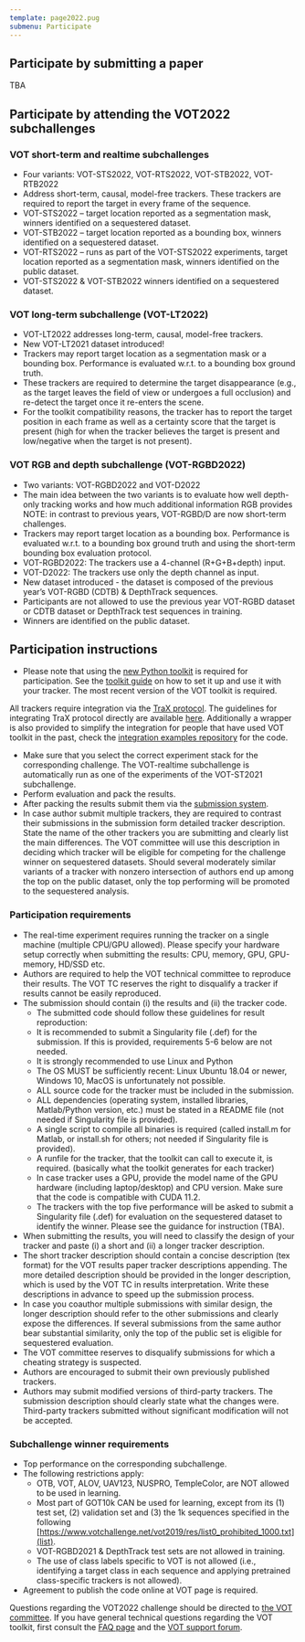 ```yaml
---
template: page2022.pug
submenu: Participate
---
```


## Participate by submitting a paper

TBA

## Participate by attending the VOT2022 subchallenges

### VOT short-term and realtime subchallenges
 * Four variants: VOT-STS2022, VOT-RTS2022, VOT-STB2022, VOT-RTB2022
 * Address short-term, causal, model-free trackers. These trackers are required to report the target in every frame of the sequence.
 * VOT-STS2022 – target location reported as a segmentation mask, winners identified on a sequestered dataset.
 * VOT-STB2022 – target location reported as a bounding box, winners identified on a sequestered dataset.
 * VOT-RTS2022 – runs as part of the VOT-STS2022 experiments, target location reported as a segmentation mask, winners identified on the public dataset.
 * VOT-STS2022 & VOT-STB2022 winners identified on a sequestered dataset.

###  VOT long-term subchallenge (VOT-LT2022)

 * VOT-LT2022 addresses long-term, causal, model-free trackers.
 * New VOT-LT2021 dataset introduced!
 * Trackers may report target location as a segmentation mask or a bounding box. Performance is evaluated w.r.t. to a bounding box ground truth.
 * These trackers are required to determine the target disappearance (e.g., as the target leaves the field of view or undergoes a full occlusion) and re-detect the target once it re-enters the scene.
 * For the toolkit compatibility reasons, the tracker has to report the target position in each frame as well as a certainty score that the target is present (high for when the tracker believes the target is present and low/negative when the target is not present).

###  VOT RGB and depth subchallenge (VOT-RGBD2022)

 * Two variants: VOT-RGBD2022 and VOT-D2022
 * The main idea between the two variants is to evaluate how well depth-only tracking works and how much additional information RGB provides
   NOTE: in contrast to previous years, VOT-RGBD/D are now short-term challenges.
 * Trackers may report target location as a bounding box. Performance is evaluated w.r.t. to a bounding box ground truth and using the short-term bounding box evaluation protocol.
 * VOT-RGBD2022: The trackers use a 4-channel (R+G+B+depth) input.
 * VOT-D2022: The trackers use only the depth channel as input.
 * New dataset introduced - the dataset is composed of the previous year’s VOT-RGBD (CDTB) & DepthTrack sequences.
 * Participants are not allowed to use the previous year VOT-RGBD dataset or CDTB dataset or DepthTrack test sequences in training. 
 * Winners are identified on the public dataset.

## Participation instructions

 * Please note that using the [new Python toolkit](https://github.com/votchallenge/toolkit/) is required for participation. See the [toolkit guide](/howto/tutorial_python.html) on how to set it up and use it with your tracker. The most recent version of the VOT toolkit is required.

All trackers require integration via the [TraX protocol](https://github.com/votchallenge/trax). The guidelines for integrating TraX protocol directly are available [here](https://trax.readthedocs.io/en/latest/tutorials.html). 
Additionally a wrapper is also provided to simplify the integration for people that have used VOT toolkit in the past, check the [integration examples repository](https://github.com/votchallenge/integration) for the code.

 * Make sure that you select the correct experiment stack for the corresponding challenge. The VOT-realtime subchallenge is automatically run as one of the experiments of the VOT-ST2021 subchallenge.
 * Perform evaluation and pack the results.
 * After packing the results submit them via the [submission system](https://submit.votchallenge.net).
 * In case author submit multiple trackers, they are required to contrast their submissions in the submission form detailed tracker description. State the name of the other trackers you are submitting and clearly list the main differences. The VOT committee will use this description in deciding which tracker will be eligible for competing for the challenge winner on sequestered datasets. Should several moderately similar variants of a tracker with nonzero intersection of authors end up among the top on the public dataset, only the top performing will be promoted to the sequestered analysis.

### Participation requirements

 * The real-time experiment requires running the tracker on a single machine (multiple CPU/GPU allowed). Please specify your hardware setup correctly when submitting the results: CPU, memory, GPU, GPU-memory, HD/SSD etc.
 * Authors are required to help the VOT technical committee to reproduce their results. The VOT TC reserves the right to disqualify a tracker if results cannot be easily reproduced.
 * The submission should contain (i) the results  and (ii) the tracker code.
   * The submitted code should follow these guidelines for result reproduction:
   * It is recommended to submit a Singularity file (.def) for the submission. If this is provided, requirements 5-6 below are not needed.
   * It is strongly recommended to use Linux and Python
   * The OS MUST be sufficiently recent: Linux Ubuntu 18.04 or newer, Windows 10, MacOS is unfortunately not possible.
   * ALL source code for the tracker must be included in the submission.
   * ALL dependencies (operating system, installed libraries, Matlab/Python version, etc.) must be stated in a README file (not needed if Singularity file is provided).
   * A single script to compile all binaries is required (called install.m for Matlab, or install.sh for others; not needed if Singularity file is provided).
   * A runfile for the tracker, that the toolkit can call to execute it, is required. (basically what the toolkit generates for each tracker)
   * In case tracker uses a GPU, provide the model name of the GPU hardware (including laptop/desktop) and CPU version. Make sure that the code is compatible with CUDA 11.2.
   * The trackers with the top five performance will be asked to submit a Singularity file (.def) for evaluation on the sequestered dataset to identify the winner. Please see the guidance for instruction (TBA).
 * When submitting the results, you will need to classify the design of your tracker and paste (i) a short and (ii) a longer tracker description.
 * The short tracker description should contain a concise description (tex format) for the VOT results paper tracker descriptions appending. The more detailed description should  be provided in the longer description, which is used by the VOT TC in results interpretation. Write these descriptions in advance to speed up the submission process.
 * In case you coauthor multiple submissions with similar design, the longer description should refer to the other submissions and clearly expose the differences. If several submissions from the same author bear substantial similarity, only the top of the public set is eligible for sequestered evaluation.
 * The VOT committee reserves to disqualify submissions for which a cheating strategy is suspected.
 * Authors are encouraged to submit their own previously published trackers.
 * Authors may submit modified versions of third-party trackers. The submission description should clearly state what the changes were. Third-party trackers submitted without significant modification will not be accepted.


### Subchallenge winner requirements

 * Top performance on the corresponding subchallenge.
 * The following restrictions apply:
   * OTB, VOT, ALOV, UAV123, NUSPRO, TempleColor, are NOT allowed to be used in learning.
   * Most part of GOT10k CAN be used for learning, except from its (1) test set, (2) validation set and (3) the 1k sequences specified in the following [https://www.votchallenge.net/vot2019/res/list0_prohibited_1000.txt](list).
   * VOT-RGBD2021 & DepthTrack test sets are not allowed in training.
   * The use of class labels specific to VOT is not allowed (i.e., identifying a target class in each sequence and applying pretrained class-specific trackers is not allowed).
 * Agreement to publish the code online at VOT page is required.



Questions regarding the VOT2022 challenge should be directed to <a href="mailto:gustavojavier.fernandez@ait.ac.at;matej.kristan@fri.uni-lj.si?subject=VOT2022 question">the VOT committee</a>. 
If you have general technical questions regarding the VOT toolkit, first consult the [FAQ page](/howto/faq.html) and the [VOT support forum](https://groups.google.com/forum/?hl=en#!forum/votchallenge-help).

